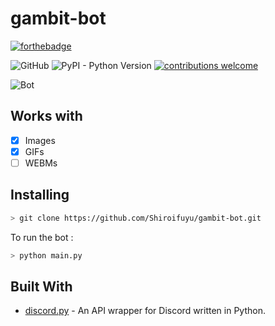 # gambit-bot
[![forthebadge](https://forthebadge.com/images/badges/made-with-python.svg)](https://forthebadge.com)

![GitHub](https://img.shields.io/github/license/mashape/apistatus.svg) ![PyPI - Python Version](https://img.shields.io/badge/python-3.6-blue.svg)
[![contributions welcome](https://img.shields.io/badge/contributions-welcome-brightgreen.svg?style=flat)](https://github.com/Shiroifuyu/gambit-bot/issues)


![Bot](https://ame.s-ul.eu/nWpjY21w.png)

## Works with
- [x] Images
- [x] GIFs
- [ ] WEBMs

## Installing

```sh
> git clone https://github.com/Shiroifuyu/gambit-bot.git
```
To run the bot :
```sh
> python main.py
```

## Built With

* [discord.py](https://github.com/Rapptz/discord.py) - An API wrapper for Discord written in Python.
